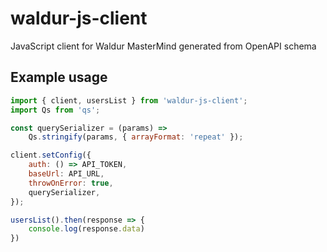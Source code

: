 # waldur-js-client
JavaScript client for Waldur MasterMind generated from OpenAPI schema

## Example usage

```js
import { client, usersList } from 'waldur-js-client';
import Qs from 'qs';

const querySerializer = (params) =>
    Qs.stringify(params, { arrayFormat: 'repeat' });

client.setConfig({
    auth: () => API_TOKEN,
    baseUrl: API_URL,
    throwOnError: true,
    querySerializer,
});

usersList().then(response => {
    console.log(response.data)
})
```